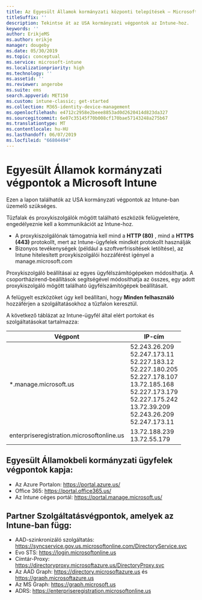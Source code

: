```yaml
---
title: Az Egyesült Államok kormányzati központi telepítések – Microsoft Intune hálózati végpont
titleSuffix: ''
description: Tekintse át az USA kormányzati végpontok az Intune-hoz.
keywords: ''
author: ErikjeMS
ms.author: erikje
manager: dougeby
ms.date: 05/30/2019
ms.topic: conceptual
ms.service: microsoft-intune
ms.localizationpriority: high
ms.technology: ''
ms.assetid: ''
ms.reviewer: angerobe
ms.suite: ems
search.appverid: MET150
ms.custom: intune-classic; get-started
ms.collection: M365-identity-device-management
ms.openlocfilehash: e4712c2958e2beee8853ad0d2620414d823da327
ms.sourcegitcommit: 6e07c35145f70b008cf170bae57143248a275b67
ms.translationtype: MT
ms.contentlocale: hu-HU
ms.lasthandoff: 06/07/2019
ms.locfileid: "66804494"
---
```

# <a name="us-government-endpoints-for-microsoft-intune"></a>Egyesült Államok kormányzati végpontok a Microsoft Intune

Ezen a lapon találhatók az USA kormányzati végpontok az Intune-ban üzemelő szükséges.

Tűzfalak és proxykiszolgálók mögött található eszközök felügyeletére, engedélyeznie kell a kommunikációt az Intune-hoz.

- A proxykiszolgálónak támogatnia kell mind a **HTTP (80)** , mind a **HTTPS (443)** protokollt, mert az Intune-ügyfelek mindkét protokollt használják
- Bizonyos tevékenységek (például a szoftverfrissítések letöltése), az Intune hitelesített proxykiszolgálói hozzáférést igényel a manage.microsoft.com

Proxykiszolgáló beállításai az egyes ügyfélszámítógépeken módosíthatja. A csoportházirend-beállítások segítségével módosíthatja az összes, egy adott proxykiszolgáló mögött található ügyfélszámítógépek beállításait.

A felügyelt eszközöket úgy kell beállítani, hogy **Minden felhasználó** hozzáférjen a szolgáltatásokhoz a tűzfalon keresztül.

A következő táblázat az Intune-ügyfél által elért portokat és szolgáltatásokat tartalmazza:

|**Végpont**|**IP-cím**|
|---------------------|-----------|
|*.manage.microsoft.us | 52.243.26.209 <br> 52.247.173.11 <br> 52.227.183.12 <br>52.227.180.205 <br> 52.227.178.107 <br> 13.72.185.168 <br> 52.227.173.179 <br> 52.227.175.242 <br> 13.72.39.209 <br> 52.243.26.209 <br> 52.247.173.11 |
| enterpriseregistration.microsoftonline.us | 13.72.188.239 <br> 13.72.55.179 |

## <a name="us-government-customer-designated-endpoints"></a>Egyesült Államokbeli kormányzati ügyfelek végpontok kapja:
- Az Azure Portalon: https://portal.azure.us/ 
- Office 365: https://portal.office365.us/ 
- Az Intune céges portál: https://portal.manage.microsoft.us/ 

## <a name="partner-service-endpoints-that-intune-depends-on"></a>Partner Szolgáltatásvégpontok, amelyek az Intune-ban függ:
- AAD-szinkronizáló szolgáltatás: https://syncservice.gov.us.microsoftonline.com/DirectoryService.svc
- Evo STS: https://login.microsoftonline.us
- Címtár-Proxy: https://directoryproxy.microsoftazure.us/DirectoryProxy.svc
- Az AAD Graph: https://directory.microsoftazure.us és https://graph.microsoftazure.us
- Az MS Graph: https://graph.microsoft.us
- ADRS: https://enterpriseregistration.microsoftonline.us
